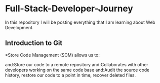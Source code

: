 # Full-Stack-Developer-Journey
In this repository I will be posting everything that I am learning about Web Development. <br />

##  Introduction to Git  <br />

*Store Code Management (SCM) allows us to: <br />

and:Store our code to a remote repository 
and:Collaborates with other developers working on the same code base
and:Audit the source code history, restore our code to a point in time, recover deleted files.

